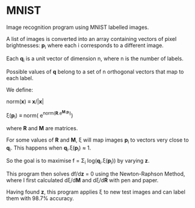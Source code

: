 # MNIST
Image recognition program using MNIST labelled images.

A list of images is converted into an array containing vectors of pixel brightnesses: __p__<sub>i</sub> where each i corresponds to a different image.

Each __q__<sub>i</sub> is a unit vector of dimension n, where n is the number of labels.

Possible values of __q__ belong to a set of n orthogonal vectors that map to each label.

We define:

norm(__x__) ≡ __x__/|__x__|

ξ(__p__<sub>i</sub>) ≡ norm( e<sup>norm(__R__.e<sup>__M__.__p__<sub>i</sub></sup>)</sup>)

where __R__ and __M__ are matrices.

For some values of **R** and **M**, ξ will map images __p__<sub>i</sub> to vectors very close to __q__<sub>i</sub>. This happens when **q**<sub>i</sub>.ξ(**p**<sub>i</sub>) ≈ 1.

So the goal is to maximise f = Σ<sub>i</sub> log(__q__<sub>i</sub>.ξ(__p__<sub>i</sub>)) by varying __z__.

This program then solves df/d**z** = 0 using the Newton-Raphson Method, where I first calculated dξ/d**M** and dξ/d**R** with pen and paper.

Having found **z**, this program applies ξ to new test images and can label them with 98.7% accuracy.
